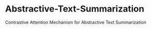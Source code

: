 # Abstractive-Text-Summarization
Contrastive Attention Mechanism for Abstractive Text Summarization
